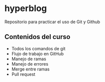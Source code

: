 # hyperblog
Repositorio para practicar el uso de Git y Github

## Contenidos del curso
* Todos los comandos de git
* Flujo de trabajo en GitHub
* Manejo de ramas
* Manejo de errores
* Merge entre ramas
* Pull request 
